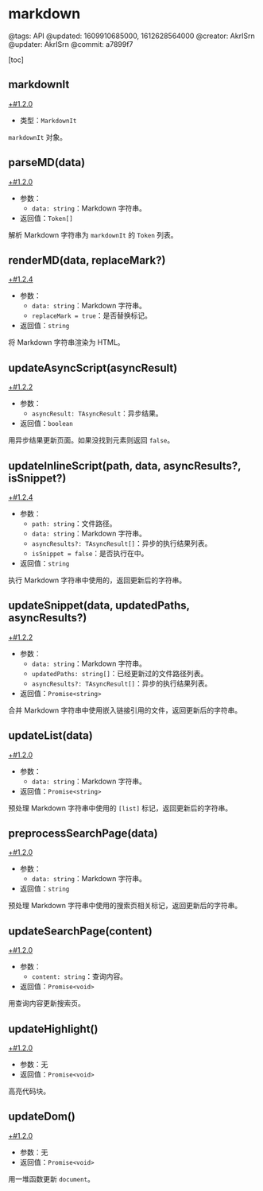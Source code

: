 # markdown

@tags: API
@updated: 1609910685000, 1612628564000
@creator: AkrISrn
@updater: AkrISrn
@commit: a7899f7

[toc]

## markdownIt

[+#1.2.0](/snippets/latest-version.md)

- 类型：`MarkdownIt`

`markdownIt` 对象。

## parseMD(data)

[+#1.2.0](/snippets/latest-version.md)

- 参数：
    - `data: string`：Markdown 字符串。
- 返回值：`Token[]`

解析 Markdown 字符串为 `markdownIt` 的 `Token` 列表。

## renderMD(data, replaceMark?)

[+#1.2.4](/snippets/latest-version.md)

- 参数：
    - `data: string`：Markdown 字符串。
    - `replaceMark = true`：是否替换标记。
- 返回值：`string`

将 Markdown 字符串渲染为 HTML。

## updateAsyncScript(asyncResult)

[+#1.2.2](/snippets/latest-version.md)

- 参数：
    - `asyncResult: TAsyncResult`：异步结果。
- 返回值：`boolean`

用异步结果更新页面。如果没找到元素则返回 `false`。

## updateInlineScript(path, data, asyncResults?, isSnippet?)

[+#1.2.4](/snippets/latest-version.md)

- 参数：
    - `path: string`：文件路径。
    - `data: string`：Markdown 字符串。
    - `asyncResults?: TAsyncResult[]`：异步[](/zh/docs/inline-script.md "#")的执行结果列表。
    - `isSnippet = false`：是否执行在[](/zh/docs/snippets.md "#")中。
- 返回值：`string`

执行 Markdown 字符串中使用的[](/zh/docs/inline-script.md "#")，返回更新后的字符串。

## updateSnippet(data, updatedPaths, asyncResults?)

[+#1.2.2](/snippets/latest-version.md)

- 参数：
    - `data: string`：Markdown 字符串。
    - `updatedPaths: string[]`：已经更新过的文件路径列表。
    - `asyncResults?: TAsyncResult[]`：异步[](/zh/docs/inline-script.md "#")的执行结果列表。
- 返回值：`Promise<string>`

合并 Markdown 字符串中使用嵌入链接引用的文件，返回更新后的字符串。

## updateList(data)

[+#1.2.0](/snippets/latest-version.md)

- 参数：
    - `data: string`：Markdown 字符串。
- 返回值：`Promise<string>`

预处理 Markdown 字符串中使用的 `[list]` 标记，返回更新后的字符串。

## preprocessSearchPage(data)

[+#1.2.0](/snippets/latest-version.md)

- 参数：
    - `data: string`：Markdown 字符串。
- 返回值：`string`

预处理 Markdown 字符串中使用的搜索页相关标记，返回更新后的字符串。

## updateSearchPage(content)

[+#1.2.0](/snippets/latest-version.md)

- 参数：
    - `content: string`：查询内容。
- 返回值：`Promise<void>`

用查询内容更新搜索页。

## updateHighlight()

[+#1.2.0](/snippets/latest-version.md)

- 参数：无
- 返回值：`Promise<void>`

高亮代码块。

## updateDom()

[+#1.2.0](/snippets/latest-version.md)

- 参数：无
- 返回值：`Promise<void>`

用一堆函数更新 `document`。
